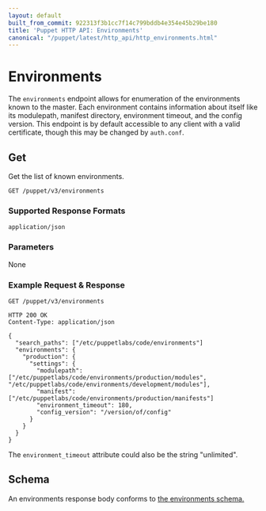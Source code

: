 ```yaml
---
layout: default
built_from_commit: 922313f3b1cc7f14c799bddb4e354e45b29be180
title: 'Puppet HTTP API: Environments'
canonical: "/puppet/latest/http_api/http_environments.html"
---
```


Environments
============

The `environments` endpoint allows for enumeration of the environments known to the master. Each environment contains information
about itself like its modulepath, manifest directory, environment timeout, and the config version.
This endpoint is by default accessible to any client with a valid certificate, though this may be changed by `auth.conf`.

Get
---

Get the list of known environments.

    GET /puppet/v3/environments

### Supported Response Formats

`application/json`

### Parameters

None

### Example Request & Response

    GET /puppet/v3/environments

    HTTP 200 OK
    Content-Type: application/json

    {
      "search_paths": ["/etc/puppetlabs/code/environments"]
      "environments": {
        "production": {
          "settings": {
            "modulepath": ["/etc/puppetlabs/code/environments/production/modules", "/etc/puppetlabs/code/environments/development/modules"],
            "manifest": ["/etc/puppetlabs/code/environments/production/manifests"]
            "environment_timeout": 180,
            "config_version": "/version/of/config"
          }
        }
      }
    }

The `environment_timeout` attribute could also be the string "unlimited".

Schema
------

An environments response body conforms to
[the environments schema.](../schemas/environments.json)
